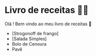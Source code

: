 # Livro de receitas :man_cook:

Olá ! Bem vindo ao meu livro de receitas :wave:

-   [Strogonoff de frango]
-   [Salada Simples]
-   Bolo de Cenoura
-   Pavê
